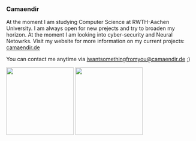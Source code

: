 ### Camaendir

At the moment I am studying Computer Science at RWTH-Aachen University. I am always open for new prejects and try to broaden my horizon. At the moment I am looking into cyber-security and Neural Netowrks. Visit my website for more information on my current projects: [camaendir.de](https://camaendir.de)

You can contact me anytime via iwantsomethingfromyou@camaendir.de ;)


<p>
  <img height="180em" src="https://github-readme-stats.vercel.app/api?username=Camaendir" />
  <img height="180em" src="https://github-readme-stats-eight-theta.vercel.app/api/top-langs/?username=Camaendir&layout=compact" />
</p>
